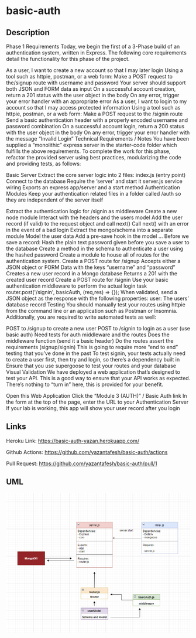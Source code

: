 # basic-auth

## Description

Phase 1 Requirements
Today, we begin the first of a 3-Phase build of an authentication system, written in Express. The following core requirements detail the functionality for this phase of the project.

As a user, I want to create a new account so that I may later login
Using a tool such as httpie, postman, or a web form:
Make a POST request to the/signup route with username and password
Your server should support both JSON and FORM data as input
On a successful account creation, return a 201 status with the user object in the body
On any error, trigger your error handler with an appropriate error
As a user, I want to login to my account so that I may access protected information
Using a tool such as httpie, postman, or a web form:
Make a POST request to the /signin route
Send a basic authentication header with a properly encoded username and password combination
On a successful account login, return a 200 status with the user object in the body
On any error, trigger your error handler with the message “Invalid Login”
Technical Requirements / Notes
You have been supplied a “monolithic” express server in the starter-code folder which fulfills the above requirements. To complete the work for this phase, refactor the provided server using best practices, modularizing the code and providing tests, as follows:

Basic Server
Extract the core server logic into 2 files:
index.js (entry point)
Connect to the database
Require the ‘server’ and start it
server.js service wiring
Exports an express app/server and a start method
Authentication Modules
Keep your authentication related files in a folder called /auth so they are independent of the server itself

Extract the authentication logic for /signin as middleware
Create a new node module
Interact with the headers and the users model
Add the user record (if valid) to the request object and call next()
Call next() with an error in the event of a bad login
Extract the mongo/schema into a separate module
Model the user data
Add a pre-save hook in the model … Before we save a record:
Hash the plain text password given before you save a user to the database
Create a method in the schema to authenticate a user using the hashed password
Create a module to house all of routes for the authentication system.
Create a POST route for /signup
Accepts either a JSON object or FORM Data with the keys “username” and “password”
Creates a new user record in a Mongo database
Returns a 201 with the created user record
Create a POST route for /signin
Use your basic authentication middleware to perform the actual login task
router.post('/signin', basicAuth, (req,res) => {});
When validated, send a JSON object as the response with the following properties:
user: The users’ database record
Testing
You should manually test your routes using httpie from the command line or an application such as Postman or Insomnia. Additionally, you are required to write automated tests as well:

POST to /signup to create a new user
POST to /signin to login as a user (use basic auth)
Need tests for auth middleware and the routes
Does the middleware function (send it a basic header)
Do the routes assert the requirements (signup/signin)
This is going to require more “end to end” testing that you’ve done in the past
To test signin, your tests actually need to create a user first, then try and login, so there’s a dependency built in
Ensure that you use supergoose to test your routes and your database
Visual Validation
We have deployed a web application that’s designed to test your API. This is a good way to ensure that your API works as expected. There’s nothing to “turn in” here, this is provided for your benefit.

Open this Web Application
Click the “Module 3 (AUTH)” / Basic Auth link
In the form at the top of the page, enter the URL to your Authentication Server
If your lab is working, this app will show your user record after you login

## Links

Heroku Link: https://basic-auth-yazan.herokuapp.com/

Github Actions: https://github.com/yazantafesh/basic-auth/actions

Pull Request: https://github.com/yazantafesh/basic-auth/pull/1

## UML

![UML](./UML-lab-6.png)
